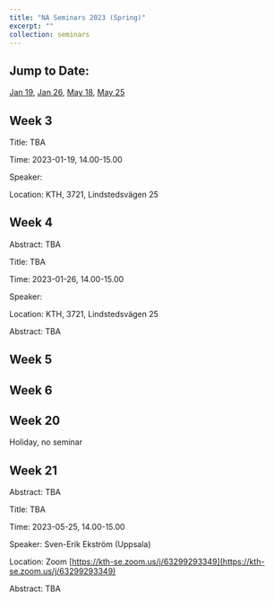 ```yaml
---
title: "NA Seminars 2023 (Spring)"
excerpt: ""
collection: seminars
---
```


## Jump to Date: 
[Jan 19](#week-3), [Jan 26](#week-4), [May 18](#week-20), [May 25](#week-21)

## Week 3

Title: TBA

Time: 2023-01-19, 14.00-15.00

Speaker: 

Location: KTH, 3721, Lindstedsvägen 25

## Week 4

Abstract: TBA

Title: TBA

Time: 2023-01-26, 14.00-15.00

Speaker: 

Location: KTH, 3721, Lindstedsvägen 25

Abstract: TBA

## Week 5

## Week 6

## Week 20

Holiday, no seminar

## Week 21

Abstract: TBA

Title: TBA

Time: 2023-05-25, 14.00-15.00

Speaker: Sven-Erik Ekström (Uppsala)

Location: Zoom [https://kth-se.zoom.us/j/63299293349](https://kth-se.zoom.us/j/63299293349)

Abstract: TBA
